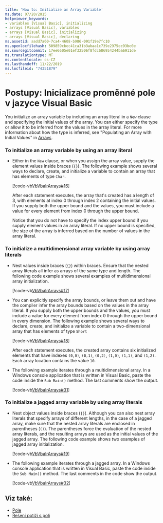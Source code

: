 ```yaml
---
title: 'How to: Initialize an Array Variable'
ms.date: 07/20/2015
helpviewer_keywords:
- variables [Visual Basic], initializing
- arrays [Visual Basic], variables
- arrays [Visual Basic], initializing
- arrays [Visual Basic], declaring
ms.assetid: aadd7a60-7ca4-4608-b986-091f19e7fc10
ms.openlocfilehash: 509859cbec41ca31b3abaa1c739e2975ec93bc0e
ms.sourcegitcommit: 17ee6605e01ef32506f8fdc686954244ba6911de
ms.translationtype: MT
ms.contentlocale: cs-CZ
ms.lasthandoff: 11/22/2019
ms.locfileid: "74351879"
---
```

# <a name="how-to-initialize-an-array-variable-in-visual-basic"></a>Postupy: Inicializace proměnné pole v jazyce Visual Basic
You initialize an array variable by including an array literal in a `New` clause and specifying the initial values of the array. You can either specify the type or allow it to be inferred from the values in the array literal. For more information about how the type is inferred, see "Populating an Array with Initial Values" in [Arrays](../../../../visual-basic/programming-guide/language-features/arrays/index.md).  
  
### <a name="to-initialize-an-array-variable-by-using-an-array-literal"></a>To initialize an array variable by using an array literal  
  
- Either in the `New` clause, or when you assign the array value, supply the element values inside braces (`{}`). The following example shows several ways to declare, create, and initialize a variable to contain an array that has elements of type `Char`.  
  
     [!code-vb[VbVbalrArrays#16](~/samples/snippets/visualbasic/VS_Snippets_VBCSharp/VbVbalrArrays/VB/Class1.vb#16)]  
  
     After each statement executes, the array that's created has a length of 3, with elements at index 0 through index 2 containing the initial values. If you supply both the upper bound and the values, you must include a value for every element from index 0 through the upper bound.  
  
     Notice that you do not have to specify the index upper bound if you supply element values in an array literal. If no upper bound is specified, the size of the array is inferred based on the number of values in the array literal.  
  
### <a name="to-initialize-a-multidimensional-array-variable-by-using-array-literals"></a>To initialize a multidimensional array variable by using array literals  
  
- Nest values inside braces (`{}`) within braces. Ensure that the nested array literals all infer as arrays of the same type and length. The following code example shows several examples of multidimensional array initialization.  
  
     [!code-vb[VbVbalrArrays#17](~/samples/snippets/visualbasic/VS_Snippets_VBCSharp/VbVbalrArrays/VB/Class1.vb#17)]  
  
- You can explicitly specify the array bounds, or leave them out and have the compiler infer the array bounds based on the values in the array literal. If you supply both the upper bounds and the values, you must include a value for every element from index 0 through the upper bound in every dimension. The following example shows several ways to declare, create, and initialize a variable to contain a two-dimensional array that has elements of type `Short`  
  
     [!code-vb[VbVbalrArrays#18](~/samples/snippets/visualbasic/VS_Snippets_VBCSharp/VbVbalrArrays/VB/Class1.vb#18)]  
  
     After each statement executes, the created array contains six initialized elements that have indexes `(0,0)`, `(0,1)`, `(0,2)`, `(1,0)`, `(1,1)`, and `(1,2)`. Each array location contains the value `10`.  
  
- The following example iterates through a multidimensional array. In a Windows console application that is written in Visual Basic, paste the code inside the `Sub Main()` method. The last comments show the output.  
  
     [!code-vb[VbVbalrArrays#31](~/samples/snippets/visualbasic/VS_Snippets_VBCSharp/VbVbalrArrays/VB/Class1.vb#31)]  
  
### <a name="to-initialize-a-jagged-array-variable-by-using-array-literals"></a>To initialize a jagged array variable by using array literals  
  
- Nest object values inside braces (`{}`). Although you can also nest array literals that specify arrays of different lengths, in the case of a jagged array, make sure that the nested array literals are enclosed in parentheses (`()`). The parentheses force the evaluation of the nested array literals, and the resulting arrays are used as the initial values of the jagged array. The following code example shows two examples of jagged array initialization.  
  
     [!code-vb[VbVbalrArrays#19](~/samples/snippets/visualbasic/VS_Snippets_VBCSharp/VbVbalrArrays/VB/Class1.vb#19)]  
  
- The following example iterates through a jagged array. In a Windows console application that is written in Visual Basic, paste the code inside the `Sub Main()` method.  The last comments in the code show the output.  
  
     [!code-vb[VbVbalrArrays#32](~/samples/snippets/visualbasic/VS_Snippets_VBCSharp/VbVbalrArrays/VB/Class1.vb#32)]  
  
## <a name="see-also"></a>Viz také:

- [Pole](../../../../visual-basic/programming-guide/language-features/arrays/index.md)
- [Řešení potíží s poli](../../../../visual-basic/programming-guide/language-features/arrays/troubleshooting-arrays.md)
